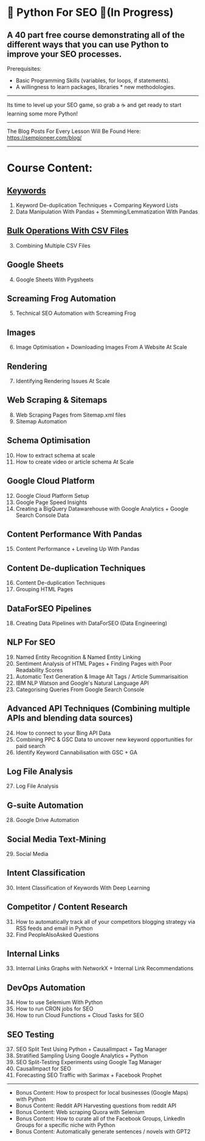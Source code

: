 # 🐍 Python For SEO 🐍(In Progress)

A 40 part free course demonstrating all of the different ways that you can use Python to improve your SEO processes.
----

Prerequisites:
- Basic Programming Skills (variables, for loops, if statements).
- A willingness to learn packages, libraries * new methodologies.

----

Its time to level up your SEO game, so grab a ☕ and get ready to start learning some more Python!

----

The Blog Posts For Every Lesson Will Be Found Here: https://sempioneer.com/blog/

----

# Course Content:

## [Keywords](https://github.com/jamesaphoenix/Python_For_SEO/tree/master/1_Keywords)

1. Keyword De-duplication Techniques + Comparing Keyword Lists
2. Data Manipulation With Pandas + Stemming/Lemmatization With Pandas

## [Bulk Operations With CSV Files](https://github.com/jamesaphoenix/Python_For_SEO/tree/master/2_bulk_csv_operations)

3. Combining Multiple CSV Files

## Google Sheets

4. Google Sheets With Pygsheets

## Screaming Frog Automation

5. Technical SEO Automation with Screaming Frog

## Images

6. Image Optimisation + Downloading Images From A Website At Scale

## Rendering

7. Identifying Rendering Issues At Scale

## Web Scraping & Sitemaps

8. Web Scraping Pages from Sitemap.xml files
9. Sitemap Automation

## Schema Optimisation

10. How to extract schema at scale
11. How to create video or article schema At Scale

## Google Cloud Platform

12. Google Cloud Platform Setup
13. Google Page Speed Insights
14. Creating a BigQuery Datawarehouse with Google Analytics + Google Search Console Data

## Content Performance With Pandas

15. Content Performance + Leveling Up With Pandas

## Content De-duplication Techniques

16. Content De-duplication Techniques
17. Grouping HTML Pages

## DataForSEO Pipelines

18. Creating Data Pipelines with DataForSEO (Data Engineering)

## NLP For SEO

19. Named Entity Recognition & Named Entity Linking
20. Sentiment Analysis of HTML Pages + Finding Pages with Poor Readability Scores
21. Automatic Text Generation & Image Alt Tags / Article Summarisaition
22. IBM NLP Watson and Google's Natural Language API
23. Categorising Queries From Google Search Console

## Advanced API Techniques (Combining multiple APIs and blending data sources)

24. How to connect to your Bing API Data
25. Combining PPC & GSC Data to uncover new keyword opportunities for paid search
26. Identify Keyword Cannabilisation with GSC + GA

## Log File Analysis

27. Log File Analysis

## G-suite Automation

28. Google Drive Automation 

## Social Media Text-Mining

29. Social Media

## Intent Classification

30. Intent Classification of Keywords With Deep Learning

## Competitor / Content Research

31. How to automatically track all of your competitors blogging strategy via RSS feeds and email in Python
32. Find PeopleAlsoAsked Questions

## Internal Links

33. Internal Links Graphs with NetworkX + Internal Link Recommendations

## DevOps Automation

34. How to use Selemium With Python
35. How to run CRON jobs for SEO
36. How to run Cloud Functions + Cloud Tasks for SEO


## SEO Testing

37. SEO Split Test Using Python + CausalImpact + Tag Manager
38. Stratified Sampling Using Google Analytics + Python
39. SEO Split-Testing Experiments using Google Tag Manager
40. CausalImpact for SEO
41. Forecasting SEO Traffic with Sarimax + Facebook Prophet

----

- Bonus Content: How to prospect for local businesses (Google Maps) with Python
- Bonus Content: Reddit API Harvesting questions from reddit API
- Bonus Content: Web scraping Quora with Selenium
- Bonus Content: How to curate all of the Facebook Groups, LinkedIn Groups for a specific niche with Python
- Bonus Content: Automatically generate sentences / novels with GPT2
